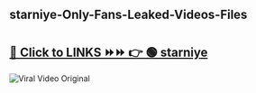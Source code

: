 
 ## starniye-Only-Fans-Leaked-Videos-Files

# <h2><a href="https://mediaupload.pro?starniye">🔗 Click to LINKS ⏩⏩ 👉 🟢 starniye </a></h2>

<a href="https://mediaupload.pro?starniye" rel="nofollow" data-target="animated-image.originalLink"><img src="https://i.ibb.co.com/xMMVF88/686577567.gif" alt="Viral Video Original" style="max-width: 100%; display: inline-block;" data-target="animated-image.originalImage"></a>